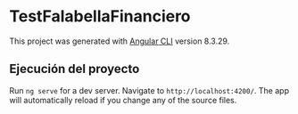 # TestFalabellaFinanciero

This project was generated with [Angular CLI](https://github.com/angular/angular-cli) version 8.3.29.

## Ejecución del proyecto

Run `ng serve` for a dev server. Navigate to `http://localhost:4200/`. The app will automatically reload if you change any of the source files.
